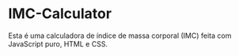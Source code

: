 # IMC-Calculator
Esta é uma calculadora de índice de massa corporal (IMC) feita com JavaScript puro, HTML e CSS.
